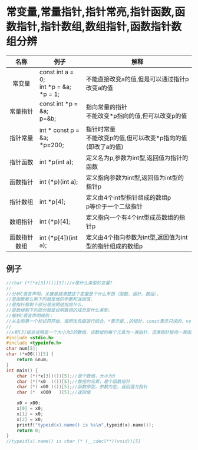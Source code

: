 # 常变量,常量指针,指针常亮,指针函数,函数指针,指针数组,数组指针,函数指针数组分辨



|     名称     | 例子                                             | 解释                                                         |
| :----------: | ------------------------------------------------ | ------------------------------------------------------------ |
|    常变量    | const int a = 0;<br />int *p = &a;<br />\*p = 1; | 不能直接改变a的值,但是可以通过指针p改变a的值                 |
|   常量指针   | const int *p = &a;<br />p=&b;                    | 指向常量的指针<br />不能改变*p指向的值,但可以改变p的值       |
|   指针常量   | int * const p = &a;<br />*p=200;                 | 指针时常量<br />不能改变p的值,但可以改变*p指向的值(即改了a的值) |
|   指针函数   | int *p(int a);                                   | 定义名为p,参数为int型,返回值为指针的函数                     |
|   函数指针   | int (*p)(int a);                                 | 定义指向参数为int型,返回值为int型的指针p                     |
|   指针数组   | int *p[4];                                       | 定义由4个int型指针组成的数组p<br />p等价于一个二级指针       |
|   数组指针   | int (*p)[4];                                     | 定义指向一个有4个int型成员数组的指针p                        |
| 函数指针数组 | int (*p[4])(int a);                              | 定义由4个指向参数为int型,返回值为int型的指针组成的数组p      |



## 例子

```c
//char (*(*x[3])())[5];//x是什么类型的变量?
//
//分析C语言声明，关键是搞清楚这个变量是个什么东西（函数、指针、数组），
//是函数那么剩下的就是他的参数和返回值，
//是指针那剩下部分是说明他指向什么，
//是数组剩下的部分就是说明数组的成员是什么类型。
//解析C语言声明规则：
//从左侧第一个标识符开始，按照优先级进行结合。*表示是..的指针，const表示只读的，volatile表示可变的，[]表示是数组，()表示是函数。
//
//x和[3]结合说明是一个大小为3的数组，该数组的每个元素为一类指针，该类指针指向一类函数，该类函数无参数，返回一类指针，该类指针指向一个大小为5的char型数组
#include <stdio.h>
#include <typeinfo.h>
char num[5];
char (*x00())[5] {
    return &num;
}
int main() {
    char (*(*x[3])())[5];//是个数组，大小为3
    char (*(*x0  )())[5];//数组的元素，是个函数指针
    char (*( x00 )())[5];//函数原型，参数为空，返回值为指针
    char (*  x000   )[5];//返回值

    x0 = x00;
    x[0] = x0;
    x[1] = x0;
    x[2] = x0;
    printf("typeid(x).name() is %s\n",typeid(x).name());
    return 0;
}
//typeid(x).name() is char (* (__cdecl**)(void))[5]
```

